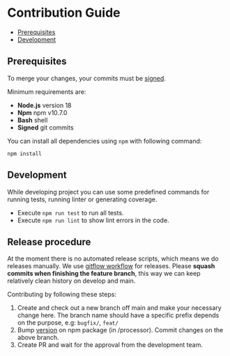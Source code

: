 # Contribution Guide

* [Prerequisites](#prerequisites)
* [Development](#development)

## Prerequisites

To merge your changes, your commits must be [signed](https://docs.github.com/en/authentication/managing-commit-signature-verification/signing-commits).

Minimum requirements are:

* **Node.js** version 18
* **Npm** npm v10.7.0
* **Bash** shell
* **Signed** git commits

You can install all dependencies using `npm` with following command:

```CMD
npm install
```

## Development

While developing project you can use some predefined commands for running tests, running linter or generating coverage.

* Execute `npm run test` to run all tests.
* Execute `npm run lint` to show lint errors in the code.

## Release procedure

At the moment there is no automated release scripts, which means we do releases manually. We use [gitflow workflow](https://www.atlassian.com/git/tutorials/comparing-workflows/gitflow-workflow) for releases. Please **squash commits when finishing the feature branch**, this way we can keep relatively clean history on develop and main.

Contributing by following these steps:

1. Create and check out a new branch off main and make your necessary change here. The branch name should have a specific prefix depends on the purpose, e.g: `bugfix/`, `feat/`
2. Bump [version](https://semver.org/) on npm package (in /processor). Commit changes on the above branch.
3. Create PR and wait for the approval from the development team.
